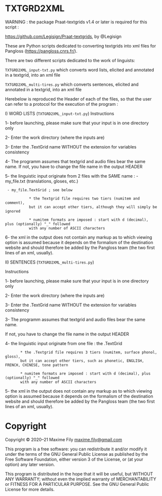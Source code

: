# TXTGRD2XML

WARNING : the package Praat-textgrids v1.4 or later is required for this script : 

https://github.com/Legisign/Praat-textgrids, by @Legisign

These are Python scripts dedicated to converting textgrids into xml files for Pangloss (https://pangloss.cnrs.fr/).

There are two different scripts dedicated to the work of linguists:

`TXTGRD2XML_input-txt.py` which converts word lists, elicited and annotated in a textgrid, into an xml file

`TXTGRD2XML_multi-tires.py` which converts sentences, elicited and annotated in a textgrid, into an xml file

Herebelow is reproduced the Header of each of the files, so that the user can refer to a protocol for the execution of the program :


I) WORD LISTS (`TXTGRD2XML_input-txt.py`)
     Instructions
     
 1- before launching, please make sure that your input is in one directory only
 
 2- Enter the work directory (where the inputs are)
 
 3- Enter the .TextGrid name WITHOUT the extension for variables consistency
 
 4- The programm assumes that textgrid and audio files bear the same name. If not, you have to change the file name in the output HEADER
 
 5- the linguistic input originate from 2 files with the SAME name :
     - my_file.txt (translations, gloses, etc.)
     
     - my_file.TextGrid ; see below
     
               * the Textgrid file requires two tiers (numitem and comment),   
               but it can accept other tiers, although they will simply be ignored
               
               * numitem formats are imposed : start with d (decimal), plus (optionally) "_" followed 
               with any number of ASCII characters
               
 6- the xml in the output does not contain any markup as to which viewing option is assumed because it depends on the formalism of the destination website
 and should therefore be added by the Pangloss team (the two first lines of an xml, usually).

II) SENTENCES (`TXTGRD2XML_multi-tires.py`)

  Instructions
  
 1- before launching, please make sure that your input is in one directory only
 
 2- Enter the work directory (where the inputs are)
 
 3- Enter the .TextGrid name WITHOUT the extension for variables consistency
 
 3- The programm assumes that textgrid and audio files bear the same name. 
 
If not, you have to change the file name in the output HEADER

 4- the linguistic input originate from one file : the .TextGrid 
 
           * the .Textgrid file requires 3 tiers (numitem, surface phonol, gloss),
           but it can accept other tiers, such as phonetic, ENGLISH, FRENCH, CHINESE, tone pattern
           
           * numitem formats are imposed : start with d (decimal), plus (optionally) "_" followed
           with any number of ASCII characters
           
 5- the xml in the output does not contain any markup as to which viewing option is assumed because it depends on the formalism of the destination website and should therefore be added by the Pangloss team (the two first lines of an xml, usually).
 

# Copyright
Copyright © 2020–21 Maxime Fily maxime.fily@gmail.com

This program is a free software: you can redistribute it and/or modify it under the terms of the GNU General Public License as published by the Free Software Foundation, either version 3 of the License, or (at your option) any later version.

This program is distributed in the hope that it will be useful, but WITHOUT ANY WARRANTY; without even the implied warranty of MERCHANTABILITY or FITNESS FOR A PARTICULAR PURPOSE. See the GNU General Public License for more details.
